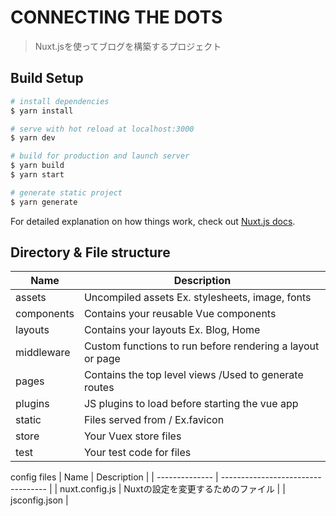 # CONNECTING THE DOTS

> Nuxt.jsを使ってブログを構築するプロジェクト

## Build Setup

``` bash
# install dependencies
$ yarn install

# serve with hot reload at localhost:3000
$ yarn dev

# build for production and launch server
$ yarn build
$ yarn start

# generate static project
$ yarn generate
```

For detailed explanation on how things work, check out [Nuxt.js docs](https://nuxtjs.org).

## Directory & File structure

| Name       | Description                                               |
| ---------- | --------------------------------------------------------- |
| assets     | Uncompiled assets Ex. stylesheets, image, fonts           |
| components | Contains your reusable Vue components                     |
| layouts    | Contains your layouts Ex. Blog, Home                      |
| middleware | Custom functions to run before rendering a layout or page |
| pages      | Contains the top level views /Used to generate routes     |
| plugins    | JS plugins to load before starting the vue app            |
| static     | Files served from / Ex.favicon                            |
| store      | Your Vuex store files                                     |
| test       | Your test code for files                                  |

config files
| Name           | Description                        |
| -------------- | ---------------------------------- |
| nuxt.config.js | Nuxtの設定を変更するためのファイル |
| jsconfig.json  |
